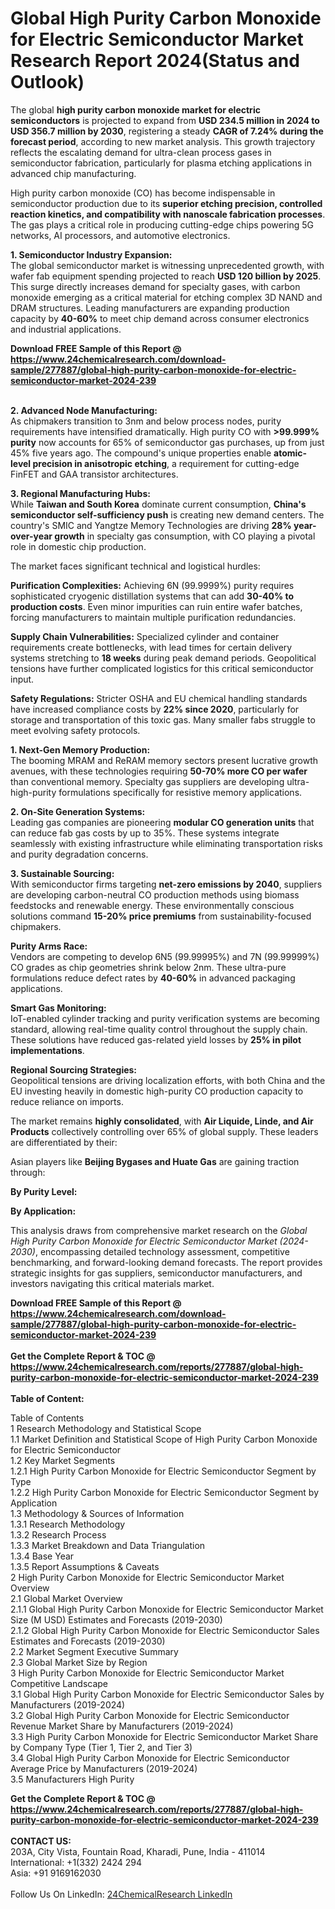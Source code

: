 <h1>Global High Purity Carbon Monoxide for Electric Semiconductor Market Research Report 2024(Status and Outlook)</h1><p>The global <strong>high purity carbon monoxide market for electric semiconductors</strong> is projected to expand from <strong>USD 234.5 million in 2024 to USD 356.7 million by 2030</strong>, registering a steady <strong>CAGR of 7.24% during the forecast period</strong>, according to new market analysis. This growth trajectory reflects the escalating demand for ultra-clean process gases in semiconductor fabrication, particularly for plasma etching applications in advanced chip manufacturing.</p><p>High purity carbon monoxide (CO) has become indispensable in semiconductor production due to its <strong>superior etching precision, controlled reaction kinetics, and compatibility with nanoscale fabrication processes</strong>. The gas plays a critical role in producing cutting-edge chips powering 5G networks, AI processors, and automotive electronics.</p><p><strong>1. Semiconductor Industry Expansion:</strong><br>
The global semiconductor market is witnessing unprecedented growth, with wafer fab equipment spending projected to reach <strong>USD 120 billion by 2025</strong>. This surge directly increases demand for specialty gases, with carbon monoxide emerging as a critical material for etching complex 3D NAND and DRAM structures. Leading manufacturers are expanding production capacity by <strong>40-60%</strong> to meet chip demand across consumer electronics and industrial applications.</p><div><b>Download FREE Sample of this Report @ 
            <a href="https://www.24chemicalresearch.com/download-sample/277887/global-high-purity-carbon-monoxide-for-electric-semiconductor-market-2024-239">
            https://www.24chemicalresearch.com/download-sample/277887/global-high-purity-carbon-monoxide-for-electric-semiconductor-market-2024-239</a></b></div><br><p><strong>2. Advanced Node Manufacturing:</strong><br>
As chipmakers transition to 3nm and below process nodes, purity requirements have intensified dramatically. High purity CO with <strong>&gt;99.999% purity</strong> now accounts for 65% of semiconductor gas purchases, up from just 45% five years ago. The compound's unique properties enable <strong>atomic-level precision in anisotropic etching</strong>, a requirement for cutting-edge FinFET and GAA transistor architectures.</p><p><strong>3. Regional Manufacturing Hubs:</strong><br>
While <strong>Taiwan and South Korea</strong> dominate current consumption, <strong>China's semiconductor self-sufficiency push</strong> is creating new demand centers. The country's SMIC and Yangtze Memory Technologies are driving <strong>28% year-over-year growth</strong> in specialty gas consumption, with CO playing a pivotal role in domestic chip production.</p><p>The market faces significant technical and logistical hurdles:</p><p><strong>Purification Complexities:</strong> Achieving 6N (99.9999%) purity requires sophisticated cryogenic distillation systems that can add <strong>30-40% to production costs</strong>. Even minor impurities can ruin entire wafer batches, forcing manufacturers to maintain multiple purification redundancies.</p><p><strong>Supply Chain Vulnerabilities:</strong> Specialized cylinder and container requirements create bottlenecks, with lead times for certain delivery systems stretching to <strong>18 weeks</strong> during peak demand periods. Geopolitical tensions have further complicated logistics for this critical semiconductor input.</p><p><strong>Safety Regulations:</strong> Stricter OSHA and EU chemical handling standards have increased compliance costs by <strong>22% since 2020</strong>, particularly for storage and transportation of this toxic gas. Many smaller fabs struggle to meet evolving safety protocols.</p><p><strong>1. Next-Gen Memory Production:</strong><br>
The booming MRAM and ReRAM memory sectors present lucrative growth avenues, with these technologies requiring <strong>50-70% more CO per wafer</strong> than conventional memory. Specialty gas suppliers are developing ultra-high-purity formulations specifically for resistive memory applications.</p><p><strong>2. On-Site Generation Systems:</strong><br>
Leading gas companies are pioneering <strong>modular CO generation units</strong> that can reduce fab gas costs by up to 35%. These systems integrate seamlessly with existing infrastructure while eliminating transportation risks and purity degradation concerns.</p><p><strong>3. Sustainable Sourcing:</strong><br>
With semiconductor firms targeting <strong>net-zero emissions by 2040</strong>, suppliers are developing carbon-neutral CO production methods using biomass feedstocks and renewable energy. These environmentally conscious solutions command <strong>15-20% price premiums</strong> from sustainability-focused chipmakers.</p><p><strong>Purity Arms Race:</strong><br>
    Vendors are competing to develop 6N5 (99.99995%) and 7N (99.99999%) CO grades as chip geometries shrink below 2nm. These ultra-pure formulations reduce defect rates by <strong>40-60%</strong> in advanced packaging applications.</p><p><strong>Smart Gas Monitoring:</strong><br>
    IoT-enabled cylinder tracking and purity verification systems are becoming standard, allowing real-time quality control throughout the supply chain. These solutions have reduced gas-related yield losses by <strong>25% in pilot implementations</strong>.</p><p><strong>Regional Sourcing Strategies:</strong><br>
    Geopolitical tensions are driving localization efforts, with both China and the EU investing heavily in domestic high-purity CO production capacity to reduce reliance on imports.</p><p>The market remains <strong>highly consolidated</strong>, with <strong>Air Liquide, Linde, and Air Products</strong> collectively controlling over 65% of global supply. These leaders are differentiated by their:</p><p>Asian players like <strong>Beijing Bygases and Huate Gas</strong> are gaining traction through:</p><p><strong>By Purity Level:</strong></p><p><strong>By Application:</strong></p><p>This analysis draws from comprehensive market research on the <em>Global High Purity Carbon Monoxide for Electric Semiconductor Market (2024-2030)</em>, encompassing detailed technology assessment, competitive benchmarking, and forward-looking demand forecasts. The report provides strategic insights for gas suppliers, semiconductor manufacturers, and investors navigating this critical materials market.</p><div><b>Download FREE Sample of this Report @ 
            <a href="https://www.24chemicalresearch.com/download-sample/277887/global-high-purity-carbon-monoxide-for-electric-semiconductor-market-2024-239">
            https://www.24chemicalresearch.com/download-sample/277887/global-high-purity-carbon-monoxide-for-electric-semiconductor-market-2024-239</a></b></div><br><div><b>Get the Complete Report & TOC @ 
            <a href="https://www.24chemicalresearch.com/reports/277887/global-high-purity-carbon-monoxide-for-electric-semiconductor-market-2024-239">
            https://www.24chemicalresearch.com/reports/277887/global-high-purity-carbon-monoxide-for-electric-semiconductor-market-2024-239</a></b></div><br>
            <b>Table of Content:</b><p>Table of Contents<br />
1 Research Methodology and Statistical Scope<br />
1.1 Market Definition and Statistical Scope of High Purity Carbon Monoxide for Electric Semiconductor<br />
1.2 Key Market Segments<br />
1.2.1 High Purity Carbon Monoxide for Electric Semiconductor Segment by Type<br />
1.2.2 High Purity Carbon Monoxide for Electric Semiconductor Segment by Application<br />
1.3 Methodology & Sources of Information<br />
1.3.1 Research Methodology<br />
1.3.2 Research Process<br />
1.3.3 Market Breakdown and Data Triangulation<br />
1.3.4 Base Year<br />
1.3.5 Report Assumptions & Caveats<br />
2 High Purity Carbon Monoxide for Electric Semiconductor Market Overview<br />
2.1 Global Market Overview<br />
2.1.1 Global High Purity Carbon Monoxide for Electric Semiconductor Market Size (M USD) Estimates and Forecasts (2019-2030)<br />
2.1.2 Global High Purity Carbon Monoxide for Electric Semiconductor Sales Estimates and Forecasts (2019-2030)<br />
2.2 Market Segment Executive Summary<br />
2.3 Global Market Size by Region<br />
3 High Purity Carbon Monoxide for Electric Semiconductor Market Competitive Landscape<br />
3.1 Global High Purity Carbon Monoxide for Electric Semiconductor Sales by Manufacturers (2019-2024)<br />
3.2 Global High Purity Carbon Monoxide for Electric Semiconductor Revenue Market Share by Manufacturers (2019-2024)<br />
3.3 High Purity Carbon Monoxide for Electric Semiconductor Market Share by Company Type (Tier 1, Tier 2, and Tier 3)<br />
3.4 Global High Purity Carbon Monoxide for Electric Semiconductor Average Price by Manufacturers (2019-2024)<br />
3.5 Manufacturers High Purity</p><div><b>Get the Complete Report & TOC @ 
            <a href="https://www.24chemicalresearch.com/reports/277887/global-high-purity-carbon-monoxide-for-electric-semiconductor-market-2024-239">
            https://www.24chemicalresearch.com/reports/277887/global-high-purity-carbon-monoxide-for-electric-semiconductor-market-2024-239</a></b></div><br><b>CONTACT US:</b><br>
            203A, City Vista, Fountain Road, Kharadi, Pune, India - 411014<br>
            International: +1(332) 2424 294<br>
            Asia: +91 9169162030 <br><br>
            Follow Us On LinkedIn: <a href="https://www.linkedin.com/company/24chemicalresearch/">24ChemicalResearch LinkedIn</a>